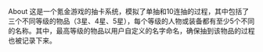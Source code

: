About
这是一个氪金游戏的抽卡系统，模拟了单抽和10连抽的过程，其中包括了三个不同等级的物品（3星、4星、5星），每个等级的人物或装备都有至少5个不同的名称。其中，最高等级的物品以用户自定义的名字命名，确保抽到该物品的过程也被记录下来。